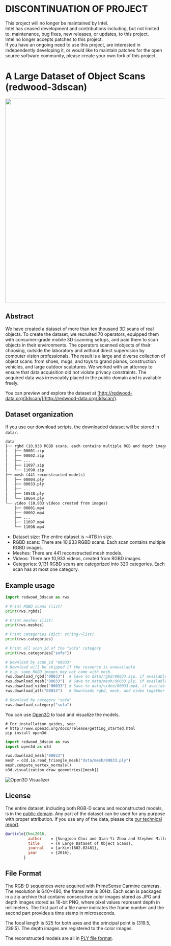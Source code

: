 # DISCONTINUATION OF PROJECT #  
This project will no longer be maintained by Intel.  
Intel has ceased development and contributions including, but not limited to, maintenance, bug fixes, new releases, or updates, to this project.  
Intel no longer accepts patches to this project.  
 If you have an ongoing need to use this project, are interested in independently developing it, or would like to maintain patches for the open source software community, please create your own fork of this project.  
  
# A Large Dataset of Object Scans (redwood-3dscan)

<p align="center">
<img src="http://redwood-data.org/3dscan/img/teaser.jpg" width="640" />
</p>

## Abstract

We have created a dataset of more than ten thousand 3D scans of real objects.
To create the dataset, we recruited 70 operators, equipped them with
consumer-grade mobile 3D scanning setups, and paid them to scan objects in
their environments. The operators scanned objects of their choosing, outside the
laboratory and without direct supervision by computer vision professionals. The
result is a large and diverse collection of object scans: from shoes, mugs, and
toys to grand pianos, construction vehicles, and large outdoor sculptures. We
worked with an attorney to ensure that data acquisition did not violate privacy
constraints. The acquired data was irrevocably placed in the public domain and
is available freely.

You can preview and explore the dataset at
[http://redwood-data.org/3dscan/](http://redwood-data.org/3dscan/).

## Dataset organization

If you use our download scripts, the downloaded dataset will be stored in `data/`.

```txt
data
├── rgbd (10,933 RGBD scans, each contains multiple RGB and depth images)
│   ├── 00001.zip
│   ├── 00002.zip
│   ├── ...
│   ├── 11097.zip
│   └── 11098.zip
├── mesh (441 reconstructed models)
│   ├── 00004.ply
│   ├── 00033.ply
│   ├── ...
│   ├── 10548.ply
│   └── 10664.ply
└── video (10,933 videos created from images)
    ├── 00001.mp4
    ├── 00002.mp4
    ├── ...
    ├── 11097.mp4
    └── 11098.mp4
```

- Dataset size: The entire dataset is ~4TB in size.
- RGBD scans: There are 10,933 RGBD scans. Each scan contains multiple RGBD images.
- Meshes: There are 441 reconstructed mesh models.
- Videos: There are 10,933 videos, created from RGBD images.
- Categories: 9,131 RGBD scans are categorized into 320 categories. Each scan has at most one category.

## Example usage

```python
import redwood_3dscan as rws

# Print RGBD scans (list)
print(rws.rgbds)

# Print meshes (list)
print(rws.meshes)

# Print categories (dict: string->list)
print(rws.categories)

# Print all scan_id of the "sofa" category
print(rws.categories["sofa"])

# Download by scan_id "00033"
# Download will be skipped if the resource is unavailable
# e.g. some RGBD images may not come with mesh.
rws.download_rgbd("00033")  # Save to data/rgbd/00033.zip, if available
rws.download_mesh("00033")  # Save to data/mesh/00033.ply, if available
rws.download_video("00033") # Save to data/video/00033.mp4, if available
rws.download_all("00033")   # Downloads rgbd, mesh, and video together

# Download by category "sofa"
rws.download_category("sofa")
```

You can use
[Open3D](https://github.com/intel-isl/Open3D) to load and visualize the models.

```shell
# For installation guides, see:
# http://www.open3d.org/docs/release/getting_started.html
pip install open3d
```

```python
import redwood_3dscan as rws
import open3d as o3d

rws.download_mesh("00033")
mesh = o3d.io.read_triangle_mesh("data/mesh/00033.ply")
mesh.compute_vertex_normals()
o3d.visualization.draw_geometries([mesh])
```

![Open3D Visualizer](assets/open3d_vis.png)

## License

The entire dataset, including both RGB-D scans and reconstructed models, is in
the [public domain](https://wiki.creativecommons.org/wiki/Public_domain). Any
part of the dataset can be used for any purpose with proper attribution. If
you use any of the data, please cite
[our technical report](http://arxiv.org/abs/1602.02481).

```bibtex
@article{Choi2016,
          author    = {Sungjoon Choi and Qian-Yi Zhou and Stephen Miller and Vladlen Koltun},
          title     = {A Large Dataset of Object Scans},
          journal   = {arXiv:1602.02481},
          year      = {2016},
        }
```

## File Format

The RGB-D sequences were acquired with PrimeSense Carmine cameras. The
resolution is 640×480, the frame rate is 30Hz. Each scan is packaged in a zip
archive that contains consecutive color images stored as JPG and depth images
stored as 16-bit PNG, where pixel values represent depth in millimeters. The
first part of a file name indicates the frame number and the second part
provides a time stamp in microseconds.

The focal length is 525 for both axes and the principal point is (319.5, 239.5).
The depth images are registered to the color images.

The reconstructed models are all in
[PLY file format](https://en.wikipedia.org/wiki/PLY_(file_format)).
